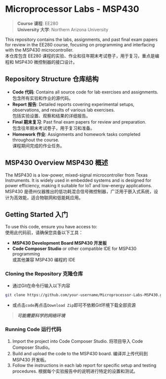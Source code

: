 # Microprocessor Labs - MSP430
> **Course 课程**: EE280  
> **University 大学**: Northern Arizona University 

This repository contains the labs, assignments, and past final exam papers for review in the EE280 course, focusing on programming and interfacing with the MSP430 microcontroller.  
本仓库包含 EE280 课程的实验、作业和往年期末考试卷子，用于复习，重点是编程和 MSP430 微控制器的接口设计。

## Repository Structure 仓库结构
- **Code 代码**: Contains all source code for lab exercises and assignments.  
  包含所有实验和作业的源代码。
- **Report 报告**: Detailed reports covering experimental setups, observations, and results of various lab exercises.  
  包括实验设置、观察和结果的详细报告。
- **Final 期末复习**: Past final exam papers for review and preparation.  
  包含往年期末考试卷子，用于复习和准备。
- **Homework 作业**: Assignments and homework tasks completed throughout the course.  
  课程期间完成的作业任务。

## MSP430 Overview MSP430 概述
The MSP430 is a low-power, mixed-signal microcontroller from Texas Instruments. It is widely used in embedded systems and is designed for power efficiency, making it suitable for IoT and low-energy applications.  
MSP430 是德州仪器推出的低功耗混合信号微控制器，广泛用于嵌入式系统，设计为高效能，适合物联网和低能耗应用。

## Getting Started 入门
To use this code, ensure you have access to:  
使用此代码前，请确保您具备以下工具：
- **MSP430 Development Board MSP430 开发板**
- **Code Composer Studio** or other compatible IDE for MSP430 programming  
  或其他兼容 MSP430 编程的 IDE

### Cloning the Repository 克隆仓库
- 通过Git在命令行输入以下内容
```bash
git clone https://github.com/your-username/Microprocessor-Labs-MSP430.git](https://github.com/Spirulina-Lee/Microprocessor-Labs-MSP430.git
```
- 或点击`code`再点击`Download Zip`即可不依赖Git环境下载全部资源  

> ***可能需要科学的网络环境***

### Running Code 运行代码
1. Import the project into Code Composer Studio.
将项目导入 Code Composer Studio。
2. Build and upload the code to the MSP430 board.
编译并上传代码到 MSP430 开发板。
3. Follow the instructions in each lab report for specific setup and testing procedures.
根据每个实验报告中的说明进行特定的设置和测试。
